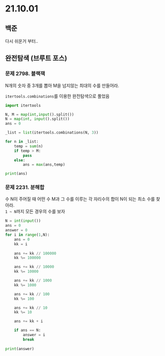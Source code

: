 # 21.10.01
## 백준
다시 쉬운거 부터..
## 완전탐색 (브루트 포스)
### 문제 2798. 블랙잭
N개의 숫자 중 3개를 뽑아 M을 넘지않는 최대의 수를 만들어라.  

`itertools.combinations`를 이용한 완전탐색으로 풀었음  

```py
import itertools

N, M = map(int,input().split())
N = map(int, input().split())
ans = 0

_list = list(itertools.combinations(N, 3))

for n in _list:
    temp = sum(n)
    if temp > M:
        pass
    else:
        ans = max(ans,temp)

print(ans)
```  

### 문제 2231. 분해합
수 N이 주어질 때 어떤 수 M과 그 수를 이루는 각 자리수의 합이 N이 되는 최소 수를 찾아라.  
`1 ~ N`까지 모든 경우의 수를 보자  

```py
N = int(input())
ans = 0
answer = 0
for i in range(1,N):
    ans = 0
    kk = i
    
    ans += kk // 100000
    kk %= 100000

    ans += kk // 10000
    kk %= 10000

    ans += kk // 1000
    kk %= 1000

    ans += kk // 100
    kk %= 100

    ans += kk // 10
    kk %= 10

    ans += kk + i

    if ans == N:
        answer = i
        break
    
print(answer)
```  

